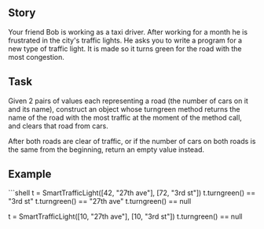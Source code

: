 <h2>Story</h2>
Your friend Bob is working as a taxi driver. After working for a month he is frustrated in the city's traffic lights. He asks you to write a program for a new type of traffic light. It is made so it turns green for the road with the most congestion.

<h2>Task</h2>
Given 2 pairs of values each representing a road (the number of cars on it and its name), construct an object whose turngreen method returns the name of the road with the most traffic at the moment of the method call, and clears that road from cars.

After both roads are clear of traffic, or if the number of cars on both roads is the same from the beginning, return an empty value instead.

<h2>Example</h2>
```shell
t = SmartTrafficLight([42, "27th ave"], [72, "3rd st"])
t.turngreen()  ==  "3rd st"
t.turngreen()  ==  "27th ave"
t.turngreen()  ==  null

t = SmartTrafficLight([10, "27th ave"], [10, "3rd st"])
t.turngreen()  ==  null
```

